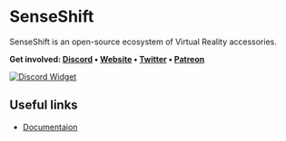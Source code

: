 # SenseShift

SenseShift is an open-source ecosystem of Virtual Reality accessories.

<b>Get involved: [Discord](https://discord.gg/YUtRKAqty2) • [Website](https://senseshift.io) • [Twitter](https://twitter.com/senseshiftio) • [Patreon](https://www.patreon.com/senseshift)</b>

[![Discord Widget](https://discord.com/api/guilds/966090258104062023/widget.png?style=banner2)](https://discord.gg/YUtRKAqty2)

## Useful links

- [Documentaion](https://senseshift.github.io/)
